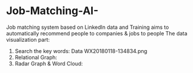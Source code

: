 # Job-Matching-AI-
Job matching system based on LinkedIn data and Training aims to automatically recommend people to companies &amp; jobs to people
The data visualization part:
1. Search the key words: Data
WX20180118-134834.png
2. Relational Graph:
3. Radar Graph & Word Cloud:
